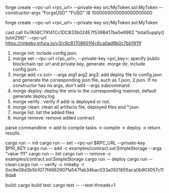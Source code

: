 forge create --rpc-url <rpc_url> --private-key <xxx> src/MyToken.sol:MyToken --constructor-args "ForgeUSD" "FUSD" 18 1000000000000000000000 

forge create --rpc-url <rpc_url> --private-key <xxx> src/MyToken.sol:MyToken

cast call 0x7A58C79141Cc1DC833b024E7f539B417be5e6962 "totalSupply()(uint256)" --rpc-url https://rinkeby.infura.io/v3/c8c81708601f4c6ca0ad9b0c7bb1911f

<!-- https://book.getfoundry.sh/cast/index.html#how-to-use-cast
https://book.getfoundry.sh/forge/deploying.html -->


1. morge init: include config.json.
2. morge set --rpc-url <rpc_url>, --private-key <pri_key>: specify public blockchain rpc url and private key, generate .morge dir, include config.json.
3. morge add <x.sol> --args arg1 arg2 arg3: add deploy file to config.json and generate the corresponding json file, such as 1.json, 2.json. If no constructor has no args, don't add --args subcommand. 
4. morge deploy: deploy the sms to the corresponding mainnet, default generate deploy.log
5. morge verify <addr>: verify if addr is deployed or not.
6. morge clean: clean all artifacts file, deployed files and *.json.
7. morge list: list the added files
8. morge remove: remove added contract


parse commandline -> add to compile tasks -> compile -> deploy -> return results.

<!-- passed -->
cargo run -- init
cargo run -- set --rpc-url $RPC_URL --private-key $PRI_KEY
cargo run -- add -c examples/contract.sol:SimpleStorage --args "value 111"
cargo run -- list
cargo run -- remove -c examples/contract.sol:SimpleStorage
cargo run -- deploy
cargo run -- clean
cargo run -- verify -c rinkeby -t 0xc6e08d3b5b1077f4662907fa547fab34bac033a0501655aca0b903057c118da8


build: cargo build
test: cargo test -- --test-threads=1
